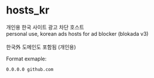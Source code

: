 # hosts_kr

개인용 한국 사이트 광고 차단 호스트 <br/>
personal use, korean ads hosts for ad blocker (blokada v3)<br/><br/>
한국外 도메인도 포함됨 (개인용) </br>

Format exmaple:
```
0.0.0.0 github.com
```
